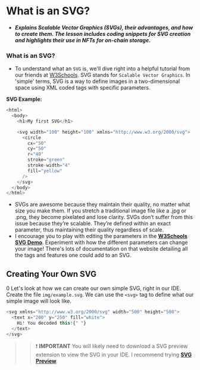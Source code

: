 # What is an SVG?
- ***Explains Scalable Vector Graphics (SVGs), their advantages, and how to create them. The lesson includes coding snippets for SVG creation and highlights their use in NFTs for on-chain storage.***

### What is an SVG?
- To understand what an `SVG` is, we'll dive right into a helpful tutorial from our friends at [W3Schools](https://www.w3schools.com/graphics/svg_intro.asp). SVG stands for `Scalable Vector Graphics`. In 'simple' terms, SVG is a way to define images in a two-dimensional space using XML coded tags with specific parameters.

**SVG Example:**

```js
<html>
  <body>
    <h1>My first SVG</h1>

    <svg width="100" height="100" xmlns="http://www.w3.org/2000/svg">
      <circle
        cx="50"
        cy="50"
        r="40"
        stroke="green"
        stroke-width="4"
        fill="yellow"
      />
    </svg>
  </body>
</html>
```

- SVGs are awesome because they maintain their quality, no matter what size you make them. If you stretch a traditional image file like a .jpg or .png, they become pixelated and lose clarity. SVGs don’t suffer from this issue because they’re scalable. They’re defined within an exact parameter, thus maintaining their quality regardless of scale.
- I encourage you to play with editing the parameters in the **[W3Schools SVG Demo](https://www.w3schools.com/graphics/tryit.asp?filename=trysvg_myfirst)**. Experiment with how the different parameters can change your image! There's lots of documentation on that website detailing all the tags and features one could add to an SVG.

## Creating Your Own SVG
0 Let's look at how we can create our own simple SVG, right in our IDE. Create the file `img/example.svg`. We can use the `<svg>` tag to define what our simple image will look like.

```js
<svg xmlns="http://www.w3.org/2000/svg" width="500" height="500">
  <text x="200" y="250" fill="white">
    Hi! You decoded this!{" "}
  </text>
</svg>
```

>>❗ **IMPORTANT** You will likely need to download a SVG preview extension to view the SVG in your IDE. I recommend trying **[SVG Preview](https://marketplace.visualstudio.com/items?itemName=SimonSiefke.svg-preview)**.

